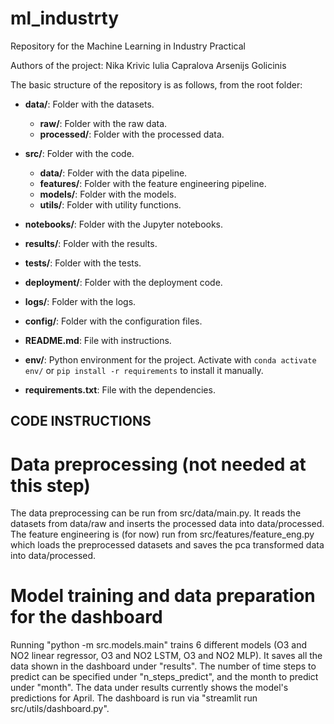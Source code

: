 # ml_industrty
Repository for the Machine Learning in Industry Practical

Authors of the project:
Nika Krivic
Iulia Capralova
Arsenijs Golicinis

The basic structure of the repository is as follows, from the root folder:

- **data/**: Folder with the datasets.
    - **raw/**: Folder with the raw data.
    - **processed/**: Folder with the processed data.

- **src/**: Folder with the code.
    - **data/**: Folder with the data pipeline.
    - **features/**: Folder with the feature engineering pipeline.
    - **models/**: Folder with the models.
    - **utils/**: Folder with utility functions.

- **notebooks/**: Folder with the Jupyter notebooks.

- **results/**: Folder with the results.

- **tests/**: Folder with the tests.

- **deployment/**: Folder with the deployment code.

- **logs/**: Folder with the logs.

- **config/**: Folder with the configuration files.

- **README.md**: File with instructions.

- **env/**: Python environment for the project. Activate with ```conda activate env/``` or ```pip install -r requirements``` to install it manually.

- **requirements.txt**: File with the dependencies.


## CODE INSTRUCTIONS

# Data preprocessing (not needed at this step)
The data preprocessing can be run from src/data/main.py. It reads the datasets
from data/raw and inserts the processed data into data/processed. The feature
engineering is (for now) run from src/features/feature_eng.py which loads the
preprocessed datasets and saves the pca transformed data into data/processed.

# Model training and data preparation for the dashboard
Running "python -m src.models.main" trains 6 different models (O3 and NO2
linear regressor, O3 and NO2 LSTM, O3 and NO2 MLP). It saves all the data
shown in the dashboard under "results". The number of time steps to predict
can be specified under "n_steps_predict", and the month to predict under
"month". The data under results currently shows the model's predictions for
April. The dashboard is run via "streamlit run src/utils/dashboard.py".

